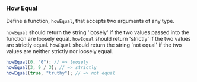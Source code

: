 ### How Equal

Define a function, `howEqual`, that accepts two arguments of any type.

`howEqual` should return the string 'loosely' if the two values passed into
the function are loosely equal. `howEqual` should return 'strictly' if the two
values are strictly equal. `howEqual` should return the string 'not equal' if
the two values are neither strictly nor loosely equal.

```javascript
howEqual(0, "0"); // => loosely
howEqual(3, 9 / 3); // => strictly
howEqual(true, "truthy"); // => not equal
```
